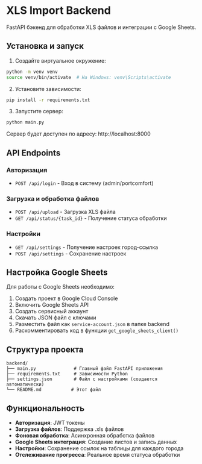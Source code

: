 # XLS Import Backend

FastAPI бэкенд для обработки XLS файлов и интеграции с Google Sheets.

## Установка и запуск

1. Создайте виртуальное окружение:
```bash
python -m venv venv
source venv/bin/activate  # На Windows: venv\Scripts\activate
```

2. Установите зависимости:
```bash
pip install -r requirements.txt
```

3. Запустите сервер:
```bash
python main.py
```

Сервер будет доступен по адресу: http://localhost:8000

## API Endpoints

### Авторизация
- `POST /api/login` - Вход в систему (admin/portcomfort)

### Загрузка и обработка файлов
- `POST /api/upload` - Загрузка XLS файла
- `GET /api/status/{task_id}` - Получение статуса обработки

### Настройки
- `GET /api/settings` - Получение настроек город-ссылка
- `POST /api/settings` - Сохранение настроек

## Настройка Google Sheets

Для работы с Google Sheets необходимо:

1. Создать проект в Google Cloud Console
2. Включить Google Sheets API
3. Создать сервисный аккаунт
4. Скачать JSON файл с ключами
5. Разместить файл как `service-account.json` в папке backend
6. Раскомментировать код в функции `get_google_sheets_client()`

## Структура проекта

```
backend/
├── main.py              # Главный файл FastAPI приложения
├── requirements.txt     # Зависимости Python
├── settings.json        # Файл с настройками (создается автоматически)
└── README.md           # Этот файл
```

## Функциональность

- **Авторизация**: JWT токены
- **Загрузка файлов**: Поддержка .xls файлов
- **Фоновая обработка**: Асинхронная обработка файлов
- **Google Sheets интеграция**: Создание листов и запись данных
- **Настройки**: Сохранение ссылок на таблицы для каждого города
- **Отслеживание прогресса**: Реальное время статуса обработки 